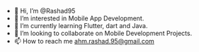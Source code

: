 - 👋 Hi, I’m @Rashad95
- 👀 I’m interested in Mobile App Development.
- 🌱 I’m currently learning Flutter, dart and Java. 
- 💞️ I’m looking to collaborate on Mobile Development Projects.
- 📫 How to reach me ahm.rashad.95@gmail.com

<!---
Rashad95/Rashad95 is a ✨ special ✨ repository because its `README.md` (this file) appears on your GitHub profile.
You can click the Preview link to take a look at your changes.
--->
